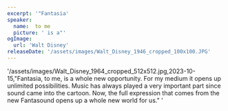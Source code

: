```yaml
---
excerpt: '"Fantasia'
speaker:
  name:  to me
  picture: ' is a"'
ogImage:
  url: 'Walt Disney'
releaseDate: '/assets/images/Walt_Disney_1946_cropped_100x100.JPG'
---
```


'/assets/images/Walt_Disney_1964_cropped_512x512.jpg,2023-10-15,"Fantasia, to me, is a whole new opportunity. For my medium it opens up unlimited possibilities. Music has always played a very important part since sound came into the cartoon. Now, the full expression that comes from the new Fantasound opens up a whole new world for us."'
